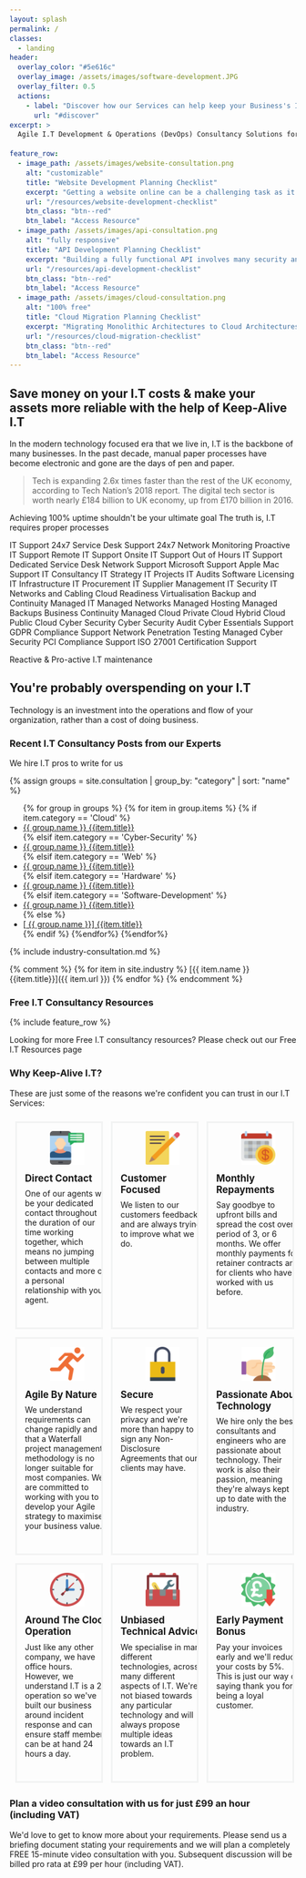 ```yaml
---
layout: splash
permalink: /
classes:
  - landing
header:
  overlay_color: "#5e616c"
  overlay_image: /assets/images/software-development.JPG
  overlay_filter: 0.5 
  actions:
    - label: "Discover how our Services can help keep your Business's I.T Operational & Compliant"
      url: "#discover"
excerpt: >
  Agile I.T Development & Operations (DevOps) Consultancy Solutions for Businesses, Consumers, and Non-Profit Organisations.

feature_row:
  - image_path: /assets/images/website-consultation.png
    alt: "customizable"
    title: "Website Development Planning Checklist"
    excerpt: "Getting a website online can be a challenging task as it involves so many different stages. Let us break down the planning stages for you in this Website Development Planning Process Checklist."
    url: "/resources/website-development-checklist"
    btn_class: "btn--red"
    btn_label: "Access Resource"
  - image_path: /assets/images/api-consultation.png
    alt: "fully responsive"
    title: "API Development Planning Checklist"
    excerpt: "Building a fully functional API involves many security and design considerations. Let us break down the planning stages for you in this API Development Planning Checklist."
    url: "/resources/api-development-checklist"
    btn_class: "btn--red"
    btn_label: "Access Resource"
  - image_path: /assets/images/cloud-consultation.png
    alt: "100% free"
    title: "Cloud Migration Planning Checklist"
    excerpt: "Migrating Monolithic Architectures to Cloud Architectures involves a significant amount of thought and planning. Let us break down the planning stages for you in this Cloud Migration Planning Checklist."
    url: "/resources/cloud-migration-checklist"
    btn_class: "btn--red"
    btn_label: "Access Resource"      
---
```


<div id="discover"></div>

## Save money on your I.T costs & make your assets more reliable with the help of Keep-Alive I.T
In the modern technology focused era that we live in, I.T is the backbone of many businesses. In the past decade, manual paper processes have become electronic and gone are the days of pen and paper. 

> Tech is expanding 2.6x times faster than the rest of the UK economy, according to Tech Nation’s 2018 report. The digital tech sector is worth nearly £184 billion to UK economy, up from £170 billion in 2016.



Achieving 100% uptime shouldn't be your ultimate goal
The truth is, I.T requires proper processes 

IT Support
24x7 Service Desk Support
24x7 Network Monitoring
Proactive IT Support
Remote IT Support
Onsite IT Support
Out of Hours IT Support
Dedicated Service Desk
Network Support
Microsoft Support
Apple Mac Support
IT Consultancy
IT Strategy
IT Projects
IT Audits
Software Licensing
IT Infrastructure
IT Procurement
IT Supplier Management
IT Security
IT Networks and Cabling
Cloud Readiness
Virtualisation
Backup and Continuity
Managed IT
Managed Networks
Managed Hosting
Managed Backups
Business Continuity
Managed Cloud
Private Cloud
Hybrid Cloud
Public Cloud
Cyber Security
Cyber Security Audit
Cyber Essentials Support
GDPR Compliance Support
Network Penetration Testing
Managed Cyber Security
PCI Compliance Support
ISO 27001 Certification Support

Reactive & Pro-active I.T maintenance


<h2>You're probably overspending on your I.T</h2>
<p>Technology is an investment into the
   operations and flow of your organization, rather than a cost of doing
   business.</p>

<div id="consultancy-posts">
    <h3>Recent I.T Consultancy Posts from our Experts</h3>
    <p>We hire I.T pros to write for us</p>
    {% assign groups = site.consultation | group_by: "category" | sort: "name" %}
    <ul class="post-list">
    {% for group in groups %}
    {% for item in group.items %}
    {% if item.category == 'Cloud' %}
        <li><a href="{{ item.url }}"><span class="cloud-tag"><i class="fas fa-cloud"></i> {{ group.name }}</span> {{item.title}}</a></li>
    {% elsif item.category == 'Cyber-Security' %}
        <li><a href="{{ item.url }}"><span class="cyber-security-tag"><i class="fas fa-shield-alt"></i> {{ group.name }}</span> {{item.title}}</a></li>
    {% elsif item.category == 'Web' %}
        <li><a href="{{ item.url }}"><span class="web-tag"><i class="fas fa-globe"></i> {{ group.name }}</span> {{item.title}}</a></li>
    {% elsif item.category == 'Hardware' %}
        <li><a href="{{ item.url }}"><span class="hardware-tag"><i class="fas fa-microchip"></i> {{ group.name }}</span> {{item.title}}</a></li>
    {% elsif item.category == 'Software-Development' %}
        <li><a href="{{ item.url }}"><span class="software-tag"><i class="fas fa-code"></i> {{ group.name }}</span> {{item.title}}</a></li>
    {% else %}
        <li><a href="{{ item.url }}">[<i class="fas fa-cloud"></i> {{ group.name }}] {{item.title}}</a></li>
    {% endif %}
    {%endfor%}
    {%endfor%}
    </ul>
</div>

{% include industry-consultation.md %}

{% comment %}
{% for item in site.industry %}
[{{ item.name }} {{item.title}}]({{ item.url }})
{% endfor %}
{% endcomment %}

<div>
    <h3>Free I.T Consultancy Resources</h3>
    {% include feature_row %}
    <p>Looking for more Free I.T consultancy resources? Please check out our Free I.T Resources page</p>
</div>

<h3>Why Keep-Alive I.T?</h3>
<p>These are just some of the reasons we're confident you can trust in our I.T Services:</p>
<div class="container">
    <div class="grid-row">
        <div class="grid-item">
            <div class="grid-item-wrapper">
                <div class="grid-item-container">
                    <img src="assets/images/benefits/contact.png" />
                    <div class="item-title">Direct contact</div>
                    <div class="item-description">One of our agents will be your dedicated contact throughout the duration of our time working together, which means no jumping between multiple contacts and more of a personal relationship with your agent.</div>
                </div>
            </div>
        </div>
        <div class="grid-item">
            <div class="grid-item-wrapper">
                <div class="grid-item-container">
                    <img src="assets/images/benefits/feedback.png" />
                    <div class="item-title">Customer focused</div>
                    <div class="item-description">We listen to our customers feedback and are always trying to improve what we do.</div>
                </div>
            </div>
        </div>
        <div class="grid-item">
            <div class="grid-item-wrapper">
                <div class="grid-item-container">
                    <img src="assets/images/benefits/payment-day.png" />
                    <div class="item-title">Monthly repayments</div>
                    <div class="item-description">Say goodbye to upfront bills and spread the cost over a period of 3, or 6 months. We offer monthly payments for retainer contracts and for clients who have worked with us before.</div>
                </div>
            </div>
        </div>
        <div class="grid-item">
            <div class="grid-item-wrapper">
                <div class="grid-item-container">
                    <img src="assets/images/benefits/running.png" />
                    <div class="item-title">Agile by nature</div>
                    <div class="item-description">We understand requirements can change rapidly and that a Waterfall project management methodology is no longer suitable for most companies. We are committed to working with you to develop your Agile strategy to maximise your business value. </div>
                </div>
            </div>
        </div>
        <div class="grid-item">
            <div class="grid-item-wrapper">
                <div class="grid-item-container">
                    <img src="assets/images/benefits/locked.png" />
                    <div class="item-title">Secure</div>
                    <div class="item-description">We respect your privacy and we're more than happy to sign any Non-Disclosure Agreements that our clients may have.</div>
                </div>
            </div>
        </div>
        <div class="grid-item">
            <div class="grid-item-wrapper">
                <div class="grid-item-container">
                    <img src="assets/images/benefits/sprout.png" />
                    <div class="item-title">Passionate About Technology</div>
                    <div class="item-description">We hire only the best consultants and engineers who are passionate about technology. Their work is also their passion, meaning they're always kept up to date with the industry.</div>
                </div>
            </div>
        </div>
        <div class="grid-item">
            <div class="grid-item-wrapper">
                <div class="grid-item-container">
                    <img src="assets/images/benefits/clock.png" />
                    <div class="item-title">Around the clock operation</div>    
                    <div class="item-description">Just like any other company, we have office hours. However, we understand I.T is a 24 operation so we've built our business around incident response and can ensure staff members can be at hand 24 hours a day.</div>
                </div>
            </div>
        </div>
        <div class="grid-item">
            <div class="grid-item-wrapper">
                <div class="grid-item-container">
                    <img src="assets/images/benefits/toolbox.png" />
                    <div class="item-title">Unbiased technical advice</div>
                    <div class="item-description">We specialise in many different technologies, across many different aspects of I.T. We're not biased towards any particular technology and will always propose multiple ideas towards an I.T problem.</div>    
                </div>
            </div>
        </div>
        <div class="grid-item">
            <div class="grid-item-wrapper">
                <div class="grid-item-container">
                    <img src="assets/images/benefits/pound.png" />
                    <div class="item-title">Early payment bonus</div>
                    <div class="item-description">Pay your invoices early and we'll reduce your costs by 5%. This is just our way of saying thank you for being a loyal customer.</div>    
                </div>
            </div>
        </div>
    </div>
</div>

<style>
.container {
  max-width: 1335px;
  margin: 0 auto;
}

.grid-row {
  display: flex;
  flex-flow: row wrap;
  justify-content: flex-start;
}

.grid-item {
  flex: 1;
  flex-basis: 20%;
  -ms-flex: auto;
  width: 250px;
  position: relative;
  padding: 10px;
  box-sizing: border-box;
}

.grid-row a {
  text-decoration: none;
}

.grid-item-wrapper {
  -webkit-box-sizing: initial;
  -moz-box-sizing: initial;
  box-sizing: initial;
  border: 3px solid #f2f3f3;
  margin: 0;
  height: 100%;
  width: 100%;
  overflow: hidden;
  -webkit-transition: padding 0.15s cubic-bezier(0.4,0,0.2,1), margin 0.15s cubic-bezier(0.4,0,0.2,1), box-shadow 0.15s cubic-bezier(0.4,0,0.2,1);
  transition: padding 0.15s cubic-bezier(0.4,0,0.2,1), margin 0.15s cubic-bezier(0.4,0,0.2,1), box-shadow 0.15s cubic-bezier(0.4,0,0.2,1);
  position: relative;
}

.grid-item-container {
  height: 100%;
  width: 100%;
  position: relative;
  padding: 1em;
}

.grid-item-container img{
    height: auto;
    max-width: 40%;
    margin-left: auto;
    margin-right: auto;
    display: block;
    margin-bottom: 1em;
}

.grid-image-top {
  height: 45%;
  width: 120%;
  background-size: cover;
  position: relative;
  background-position: 50% 50%;
  left: -10.5%;
  top: -4.5%;
  display: none;
}

.grid-image-top .centered {
  text-align: center;
  transform: translate(-50%, -50%);
  background-size: contain;
  background-repeat: no-repeat;
  position: absolute;
  top: 54.5%;
  left: 50%;
  width: 60%;
  height: 60%;
  background-position: center;
}

.item-title {
  font-size: 1.2em;
  font-weight: 700;
  margin-bottom: 0.5em;
  display: block;
  text-transform: capitalize;
}

.item-description {
  display: block;
  margin-bottom: 20px;
  font-size: 14px;
}

.item-excerpt {
  margin-bottom: 20px;
  display: block;
  font-size: 14px;
}

.more-info {
  position: absolute;
  bottom: 0;
  margin-bottom: 25px;
  padding-left: 0;
  transition-duration: .5s;
  font-size: 12px;
  display: flex;
}

.more-info i {
  padding-left: 5px;
  transition-duration: .5s;
}

.grid-item:hover .more-info i {
  padding-left: 20px;
  transition-duration: .5s;
}

.more-info i::before {
  font-size: 16px;
}

.grid-item:hover .grid-item-wrapper {
  padding: 2% 2%;
  margin: -2% -2%;
  cursor: pointer;
}

@media(max-width: 1333px) {
  .grid-item {
    flex-basis: 33.33%;
  }
}

@media(max-width: 1073px) {
   .grid-item {
    flex-basis: 33.33%;
  }
}

@media(max-width: 815px) {
  .grid-item {
    flex-basis: 50%;
  }
}

@media(max-width: 620px) {
  .col {
    clear: both;
    float: none;
    margin-left: auto;
    margin-right: auto;
    width: auto !important;
  }
}

@media(max-width: 555px) {
  .grid-item {
    flex-basis: 100%;
  }
}

</style>

<div>
    <h3>Plan a video consultation with us for just £99 an hour (including VAT)</h3>
    <p>We'd love to get to know more about your requirements. Please send us a briefing document stating your requirements and we will plan a completely FREE 15-minute video consultation with you. Subsequent discussion will be billed pro rata at £99 per hour (including VAT).</p>
</div>

<!--
<div class="row multi-answers ptop30 ptop10@xs"><div class="multi-icon-selector gr-2 gr-3@tablet gr-4@mobile gr-6@xs"><div class="inner-box"><i class="icon-graph"></i><p class="text-blue"><strong>Analytics &amp; Reporting</strong></p><p class="text-dark-grey small hide show@mobile"><em>Provide you information and stats on users and their activity</em></p><div class="overlay"><p class="text-white">Provide you information and stats on users and their activity</p></div></div><p class="lead"><i class="icon-check text-transparent"></i></p></div><div class="multi-icon-selector gr-2 gr-3@tablet gr-4@mobile gr-6@xs"><div class="inner-box"><i class="icon-store"></i><p class="text-blue"><strong>eCommerce Shop</strong></p><p class="text-dark-grey small hide show@mobile"><em>A shop to purchase your products</em></p><div class="overlay"><p class="text-white">A shop to purchase your products</p></div></div><p class="lead"><i class="icon-check text-transparent"></i></p></div><div class="multi-icon-selector gr-2 gr-3@tablet gr-4@mobile gr-6@xs"><div class="inner-box"><i class="icon-cash-pound"></i><p class="text-blue"><strong>Accept Payments</strong></p><p class="text-dark-grey small hide show@mobile"><em>A payment system for users</em></p><div class="overlay"><p class="text-white">A payment system for users</p></div></div><p class="lead"><i class="icon-check text-transparent"></i></p></div><div class="multi-icon-selector gr-2 gr-3@tablet gr-4@mobile gr-6@xs"><div class="inner-box"><i class="icon-users"></i><p class="text-blue"><strong>User Accounts</strong></p><p class="text-dark-grey small hide show@mobile"><em>A login area for users</em></p><div class="overlay"><p class="text-white">A login area for users</p></div></div><p class="lead"><i class="icon-check text-green checked"></i></p></div><div class="multi-icon-selector gr-2 gr-3@tablet gr-4@mobile gr-6@xs"><div class="inner-box"><i class="icon-papers"></i><p class="text-blue"><strong>CMS</strong></p><p class="text-dark-grey small hide show@mobile"><em>A system for you to add, remove and edit content yourself</em></p><div class="overlay"><p class="text-white">A system for you to add, remove and edit content yourself</p></div></div><p class="lead"><i class="icon-check text-transparent"></i></p></div><div class="multi-icon-selector gr-2 gr-3@tablet gr-4@mobile gr-6@xs"><div class="inner-box"><i class="icon-landscape"></i><p class="text-blue"><strong>Multilingual</strong></p><p class="text-dark-grey small hide show@mobile"><em>Multiple languages</em></p><div class="overlay"><p class="text-white">Multiple languages</p></div></div><p class="lead"><i class="icon-check text-transparent"></i></p></div><div class="multi-icon-selector gr-2 gr-3@tablet gr-4@mobile gr-6@xs"><div class="inner-box"><i class="icon-bookmark"></i><p class="text-blue"><strong>Bookings System</strong></p><p class="text-dark-grey small hide show@mobile"><em>A booking system</em></p><div class="overlay"><p class="text-white">A booking system</p></div></div><p class="lead"><i class="icon-check text-transparent"></i></p></div><div class="multi-icon-selector gr-2 gr-3@tablet gr-4@mobile gr-6@xs"><div class="inner-box"><i class="icon-bubble-quote"></i><p class="text-blue"><strong>Internal Communication</strong></p><p class="text-dark-grey small hide show@mobile"><em>Communication between users, like comments or chat</em></p><div class="overlay"><p class="text-white">Communication between users, like comments or chat</p></div></div><p class="lead"><i class="icon-check text-transparent"></i></p></div><div class="multi-icon-selector gr-2 gr-3@tablet gr-4@mobile gr-6@xs"><div class="inner-box"><i class="icon-smartphone-notification"></i><p class="text-blue"><strong>Notifications</strong></p><p class="text-dark-grey small hide show@mobile"><em>Device or email notifications and alerts</em></p><div class="overlay"><p class="text-white">Device or email notifications and alerts</p></div></div><p class="lead"><i class="icon-check text-transparent"></i></p></div><div class="multi-icon-selector gr-2 gr-3@tablet gr-4@mobile gr-6@xs"><div class="inner-box"><i class="icon-camera2"></i><p class="text-blue"><strong>Capture Photos/Videos</strong></p><p class="text-dark-grey small hide show@mobile"><em>Capture images through the device camera</em></p><div class="overlay"><p class="text-white">Capture images through the device camera</p></div></div><p class="lead"><i class="icon-check text-transparent"></i></p></div><div class="multi-icon-selector gr-2 gr-3@tablet gr-4@mobile gr-6@xs"><div class="inner-box"><i class="icon-speed-slow"></i><p class="text-blue"><strong>Device's Accelerometer</strong></p><p class="text-dark-grey small hide show@mobile"><em>Capture the force of gravity and movement, or just a phone tilt</em></p><div class="overlay"><p class="text-white">Capture the force of gravity and movement, or just a phone tilt</p></div></div><p class="lead"><i class="icon-check text-transparent"></i></p></div><div class="multi-icon-selector gr-2 gr-3@tablet gr-4@mobile gr-6@xs"><div class="inner-box"><i class="icon-mic"></i><p class="text-blue"><strong>Record Audio</strong></p><p class="text-dark-grey small hide show@mobile"><em>Capture recordings through the microphone</em></p><div class="overlay"><p class="text-white">Capture recordings through the microphone</p></div></div><p class="lead"><i class="icon-check text-transparent"></i></p></div><div class="multi-icon-selector gr-2 gr-3@tablet gr-4@mobile gr-6@xs"><div class="inner-box"><i class="icon-satellite"></i><p class="text-blue"><strong>Geolocation</strong></p><p class="text-dark-grey small hide show@mobile"><em>Make use of the GPS function of a device, providing location information</em></p><div class="overlay"><p class="text-white">Make use of the GPS function of a device, providing location information</p></div></div><p class="lead"><i class="icon-check text-transparent"></i></p></div><div class="multi-icon-selector gr-2 gr-3@tablet gr-4@mobile gr-6@xs"><div class="inner-box"><i class="icon-profile"></i><p class="text-blue"><strong>User Dashboards</strong></p><p class="text-dark-grey small hide show@mobile"><em>Information delivered through user dashboards</em></p><div class="overlay"><p class="text-white">Information delivered through user dashboards</p></div></div><p class="lead"><i class="icon-check text-transparent"></i></p></div><div class="multi-icon-selector gr-2 gr-3@tablet gr-4@mobile gr-6@xs"><div class="inner-box"><i class="icon-folder-upload"></i><p class="text-blue"><strong>File Management</strong></p><p class="text-dark-grey small hide show@mobile"><em>Provide users with the ability to upload files, images and more</em></p><div class="overlay"><p class="text-white">Provide users with the ability to upload files, images and more</p></div></div><p class="lead"><i class="icon-check text-transparent"></i></p></div><div class="multi-icon-selector gr-2 gr-3@tablet gr-4@mobile gr-6@xs"><div class="inner-box"><i class="icon-user-plus"></i><p class="text-blue"><strong>User Onboarding</strong></p><p class="text-dark-grey small hide show@mobile"><em>Walk users through features</em></p><div class="overlay"><p class="text-white">Walk users through features</p></div></div><p class="lead"><i class="icon-check text-transparent"></i></p></div><div class="multi-icon-selector gr-2 gr-3@tablet gr-4@mobile gr-6@xs"><div class="inner-box"><i class="icon-medal-empty"></i><p class="text-blue"><strong>Gamification</strong></p><p class="text-dark-grey small hide show@mobile"><em>Reward users based on achievements</em></p><div class="overlay"><p class="text-white">Reward users based on achievements</p></div></div><p class="lead"><i class="icon-check text-transparent"></i></p></div><div class="multi-icon-selector gr-2 gr-3@tablet gr-4@mobile gr-6@xs"><div class="inner-box"><i class="icon-star-half"></i><p class="text-blue"><strong>Ratings/Reviews</strong></p><p class="text-dark-grey small hide show@mobile"><em>Allow users to provide ratings, feedback and reviews</em></p><div class="overlay"><p class="text-white">Allow users to provide ratings, feedback and reviews</p></div></div><p class="lead"><i class="icon-check text-transparent"></i></p></div><div class="multi-icon-selector gr-2 gr-3@tablet gr-4@mobile gr-6@xs"><div class="inner-box"><i class="icon-users-plus"></i><p class="text-blue"><strong>Referral System</strong></p><p class="text-dark-grey small hide show@mobile"><em>Allow users to recommend a friend or colleague</em></p><div class="overlay"><p class="text-white">Allow users to recommend a friend or colleague</p></div></div><p class="lead"><i class="icon-check text-transparent"></i></p></div><div class="multi-icon-selector gr-2 gr-3@tablet gr-4@mobile gr-6@xs"><div class="inner-box"><i class="icon-graduation-hat"></i><p class="text-blue"><strong>User Training or Lessons</strong></p><p class="text-dark-grey small hide show@mobile"><em>Provide tuition and learning through written, audio and video content</em></p><div class="overlay"><p class="text-white">Provide tuition and learning through written, audio and video content</p></div></div><p class="lead"><i class="icon-check text-transparent"></i></p></div><div class="multi-icon-selector gr-2 gr-3@tablet gr-4@mobile gr-6@xs"><div class="inner-box"><i class="icon-eye-plus"></i><p class="text-blue"><strong>Augmented Reality</strong></p><p class="text-dark-grey small hide show@mobile"><em>Use the camera to provideo virtual elements in real environments</em></p><div class="overlay"><p class="text-white">Use the camera to provideo virtual elements in real environments</p></div></div><p class="lead"><i class="icon-check text-transparent"></i></p></div><div class="multi-icon-selector gr-2 gr-3@tablet gr-4@mobile gr-6@xs"><div class="inner-box"><i class="icon-glasses2"></i><p class="text-blue"><strong>Virtual Reality</strong></p><p class="text-dark-grey small hide show@mobile"><em>A virtual world within your app</em></p><div class="overlay"><p class="text-white">A virtual world within your app</p></div></div><p class="lead"><i class="icon-check text-transparent"></i></p></div><div class="multi-icon-selector gr-2 gr-3@tablet gr-4@mobile gr-6@xs"><div class="inner-box"><i class="icon-share"></i><p class="text-blue"><strong>Export Data</strong></p><p class="text-dark-grey small hide show@mobile"><em>Export data</em></p><div class="overlay"><p class="text-white">Export data</p></div></div><p class="lead"><i class="icon-check text-transparent"></i></p></div></div>
-->
